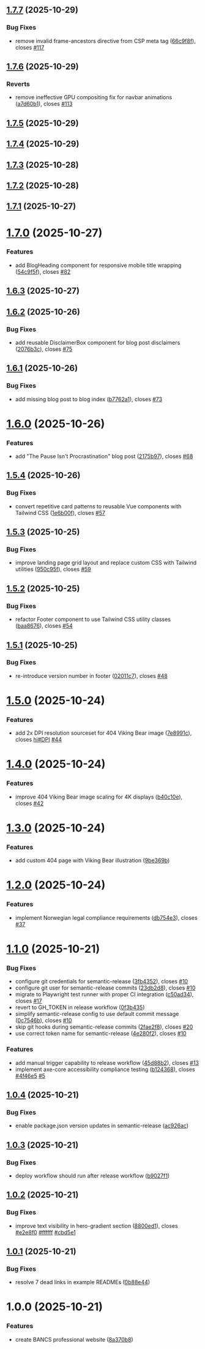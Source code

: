 ## [1.7.7](https://github.com/BANCS-Norway/home/compare/v1.7.6...v1.7.7) (2025-10-29)


### Bug Fixes

* remove invalid frame-ancestors directive from CSP meta tag ([66c9f8f](https://github.com/BANCS-Norway/home/commit/66c9f8f7f5e2a5eb95ab681ff17e35ed97b3a7b8)), closes [#117](https://github.com/BANCS-Norway/home/issues/117)

## [1.7.6](https://github.com/BANCS-Norway/home/compare/v1.7.5...v1.7.6) (2025-10-29)


### Reverts

* remove ineffective GPU compositing fix for navbar animations ([a7d60b1](https://github.com/BANCS-Norway/home/commit/a7d60b16966f0ed46da247ceaecab49188614168)), closes [#113](https://github.com/BANCS-Norway/home/issues/113)

## [1.7.5](https://github.com/BANCS-Norway/home/compare/v1.7.4...v1.7.5) (2025-10-29)

## [1.7.4](https://github.com/BANCS-Norway/home/compare/v1.7.3...v1.7.4) (2025-10-29)

## [1.7.3](https://github.com/BANCS-Norway/home/compare/v1.7.2...v1.7.3) (2025-10-28)

## [1.7.2](https://github.com/BANCS-Norway/home/compare/v1.7.1...v1.7.2) (2025-10-28)

## [1.7.1](https://github.com/BANCS-Norway/home/compare/v1.7.0...v1.7.1) (2025-10-27)

# [1.7.0](https://github.com/BANCS-Norway/home/compare/v1.6.3...v1.7.0) (2025-10-27)


### Features

* add BlogHeading component for responsive mobile title wrapping ([54c9f5f](https://github.com/BANCS-Norway/home/commit/54c9f5ffccea11a8210c79520268ef3452d6f802)), closes [#82](https://github.com/BANCS-Norway/home/issues/82)

## [1.6.3](https://github.com/BANCS-Norway/home/compare/v1.6.2...v1.6.3) (2025-10-27)

## [1.6.2](https://github.com/BANCS-Norway/home/compare/v1.6.1...v1.6.2) (2025-10-26)


### Bug Fixes

* add reusable DisclaimerBox component for blog post disclaimers ([2076b3c](https://github.com/BANCS-Norway/home/commit/2076b3c1d8ddf2ae870a78f5f38ae1ea5639f00d)), closes [#75](https://github.com/BANCS-Norway/home/issues/75)

## [1.6.1](https://github.com/BANCS-Norway/home/compare/v1.6.0...v1.6.1) (2025-10-26)


### Bug Fixes

* add missing blog post to blog index ([b7762a1](https://github.com/BANCS-Norway/home/commit/b7762a1f7943e4709b136f11bfb52799016942c1)), closes [#73](https://github.com/BANCS-Norway/home/issues/73)

# [1.6.0](https://github.com/BANCS-Norway/home/compare/v1.5.4...v1.6.0) (2025-10-26)


### Features

* add "The Pause Isn't Procrastination" blog post ([2175b97](https://github.com/BANCS-Norway/home/commit/2175b97b495cc08d41bb2dab7c2a2a778ffda9e7)), closes [#68](https://github.com/BANCS-Norway/home/issues/68)

## [1.5.4](https://github.com/BANCS-Norway/home/compare/v1.5.3...v1.5.4) (2025-10-26)


### Bug Fixes

* convert repetitive card patterns to reusable Vue components with Tailwind CSS ([1e6b00f](https://github.com/BANCS-Norway/home/commit/1e6b00fc06678c9cd224c204ee367217dee6df1d)), closes [#57](https://github.com/BANCS-Norway/home/issues/57)

## [1.5.3](https://github.com/BANCS-Norway/home/compare/v1.5.2...v1.5.3) (2025-10-25)


### Bug Fixes

* improve landing page grid layout and replace custom CSS with Tailwind utilities ([950c95f](https://github.com/BANCS-Norway/home/commit/950c95f2bf3c32ad5c921944458866dc64c3e8b1)), closes [#59](https://github.com/BANCS-Norway/home/issues/59)

## [1.5.2](https://github.com/BANCS-Norway/home/compare/v1.5.1...v1.5.2) (2025-10-25)


### Bug Fixes

* refactor Footer component to use Tailwind CSS utility classes ([baa8676](https://github.com/BANCS-Norway/home/commit/baa8676533c64addf83dbec1819430be3deace05)), closes [#54](https://github.com/BANCS-Norway/home/issues/54)

## [1.5.1](https://github.com/BANCS-Norway/home/compare/v1.5.0...v1.5.1) (2025-10-25)


### Bug Fixes

* re-introduce version number in footer ([02011c7](https://github.com/BANCS-Norway/home/commit/02011c7aa3e0eb988627d364ea6323201d4924d4)), closes [#48](https://github.com/BANCS-Norway/home/issues/48)

# [1.5.0](https://github.com/BANCS-Norway/home/compare/v1.4.0...v1.5.0) (2025-10-24)


### Features

* add 2x DPI resolution sourceset for 404 Viking Bear image ([7e8991c](https://github.com/BANCS-Norway/home/commit/7e8991cb971169bc778287d2000b5978494201ff)), closes [hi#DPI](https://github.com/hi/issues/DPI) [#44](https://github.com/BANCS-Norway/home/issues/44)

# [1.4.0](https://github.com/BANCS-Norway/home/compare/v1.3.0...v1.4.0) (2025-10-24)


### Features

* improve 404 Viking Bear image scaling for 4K displays ([b40c10e](https://github.com/BANCS-Norway/home/commit/b40c10ee4a7a08e813260365e08a2c6f3a2db653)), closes [#42](https://github.com/BANCS-Norway/home/issues/42)

# [1.3.0](https://github.com/BANCS-Norway/home/compare/v1.2.0...v1.3.0) (2025-10-24)


### Features

* add custom 404 page with Viking Bear illustration ([9be369b](https://github.com/BANCS-Norway/home/commit/9be369b93843d7c85ccbcce39c3c320dffedc5fc))

# [1.2.0](https://github.com/BANCS-Norway/home/compare/v1.1.0...v1.2.0) (2025-10-24)


### Features

* implement Norwegian legal compliance requirements ([db754e3](https://github.com/BANCS-Norway/home/commit/db754e3f9df2c8174b4b4b92aa2edff045c1ede5)), closes [#37](https://github.com/BANCS-Norway/home/issues/37)

# [1.1.0](https://github.com/BANCS-Norway/home/compare/v1.0.4...v1.1.0) (2025-10-21)


### Bug Fixes

* configure git credentials for semantic-release ([3fb4352](https://github.com/BANCS-Norway/home/commit/3fb4352edc333f3a84a0e79b1472e0b5a452ca0f)), closes [#10](https://github.com/BANCS-Norway/home/issues/10)
* configure git user for semantic-release commits ([23db2d8](https://github.com/BANCS-Norway/home/commit/23db2d8a2c334afb1b1c276d062b8d6c94801c07)), closes [#10](https://github.com/BANCS-Norway/home/issues/10)
* migrate to Playwright test runner with proper CI integration ([c50ad34](https://github.com/BANCS-Norway/home/commit/c50ad3414878a8f3a5f75e939c85af56df4f4b35)), closes [#17](https://github.com/BANCS-Norway/home/issues/17)
* revert to GH_TOKEN in release workflow ([0f3b435](https://github.com/BANCS-Norway/home/commit/0f3b4358779923270b993c0cc504139eab644ff1))
* simplify semantic-release config to use default commit message ([0c7546b](https://github.com/BANCS-Norway/home/commit/0c7546b0496332e51c53abe83700b92406512161)), closes [#10](https://github.com/BANCS-Norway/home/issues/10)
* skip git hooks during semantic-release commits ([2fae2f8](https://github.com/BANCS-Norway/home/commit/2fae2f836f14380b193c5ba88c2a84fe08fa3a7d)), closes [#20](https://github.com/BANCS-Norway/home/issues/20)
* use correct token name for semantic-release ([4e280f2](https://github.com/BANCS-Norway/home/commit/4e280f2e6394f8d7768765af3dd00a8fefe08626)), closes [#10](https://github.com/BANCS-Norway/home/issues/10)


### Features

* add manual trigger capability to release workflow ([45d88b2](https://github.com/BANCS-Norway/home/commit/45d88b2f8aeb55068d95a7794d698f78c8415e59)), closes [#13](https://github.com/BANCS-Norway/home/issues/13)
* implement axe-core accessibility compliance testing ([b124368](https://github.com/BANCS-Norway/home/commit/b1243681074bb47210fae1674fcdf2dde65ccd36)), closes [#4f46e5](https://github.com/BANCS-Norway/home/issues/4f46e5) [#5](https://github.com/BANCS-Norway/home/issues/5)

## [1.0.4](https://github.com/BANCS-Norway/home/compare/v1.0.3...v1.0.4) (2025-10-21)


### Bug Fixes

* enable package.json version updates in semantic-release ([ac926ac](https://github.com/BANCS-Norway/home/commit/ac926ac3db4a1d69a05daf4917902f4d251d4917))

## [1.0.3](https://github.com/BANCS-Norway/home/compare/v1.0.2...v1.0.3) (2025-10-21)


### Bug Fixes

* deploy workflow should run after release workflow ([b9027f1](https://github.com/BANCS-Norway/home/commit/b9027f19cc9a058743266a072e36745095de5f93))

## [1.0.2](https://github.com/BANCS-Norway/home/compare/v1.0.1...v1.0.2) (2025-10-21)


### Bug Fixes

* improve text visibility in hero-gradient section ([8800ed1](https://github.com/BANCS-Norway/home/commit/8800ed11a805c14267de4ae3ae1eb4b1b872a559)), closes [#e2e8f0](https://github.com/BANCS-Norway/home/issues/e2e8f0) [#ffffff](https://github.com/BANCS-Norway/home/issues/ffffff) [#cbd5e1](https://github.com/BANCS-Norway/home/issues/cbd5e1)

## [1.0.1](https://github.com/BANCS-Norway/home/compare/v1.0.0...v1.0.1) (2025-10-21)


### Bug Fixes

* resolve 7 dead links in example READMEs ([0b88e44](https://github.com/BANCS-Norway/home/commit/0b88e44797981426ab037afe064c3d9f7372ddc7))

# 1.0.0 (2025-10-21)


### Features

* create BANCS professional website ([8a370b8](https://github.com/BANCS-Norway/home/commit/8a370b8f46d14907a869d9f608856426fd5973c2))
